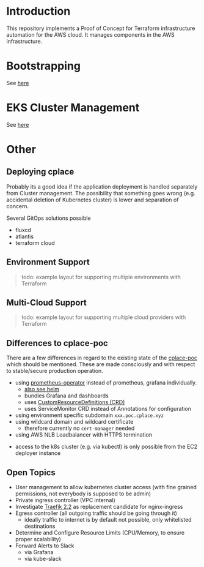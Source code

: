 # Introduction

This repository implements a Proof of Concept for Terraform infrastructure automation for the AWS cloud.
It manages components in the AWS infrastructure.

# Bootstrapping

See [here](bootstrap/README.md)

# EKS Cluster Management

See [here](eks/README.md)

# Other

## Deploying cplace

Probably its a good idea if the application deployment is handled separately from Cluster management. 
The possibility that something goes wrong (e.g. accidental deletion of Kubernetes cluster) is lower and separation of
concern.

Several GitOps solutions possible
* fluxcd 
* atlantis
* terraform cloud

## Environment Support
> todo: example layout for supporting multiple environments with Terraform

## Multi-Cloud Support
> todo: example layout for supporting multiple cloud providers with Terraform

## Differences to cplace-poc
There are a few differences in regard to the existing state of the [cplace-poc](https://github.com/collaborationFactory/cplace-kubernetes)
which should be mentioned. These are made consciously and with respect to stable/secure production operation.

* using [prometheus-operator](https://coreos.com/operators/prometheus/docs/latest/user-guides/getting-started.html)
  instead of prometheus, grafana individually.
    * [also see helm](https://github.com/helm/charts/tree/master/stable/prometheus-operator)
    * bundles Grafana and dashboards
    * uses [CustomResourceDefinitions (CRD)](https://github.com/coreos/prometheus-operator#customresourcedefinitions)
    * uses ServiceMonitor CRD instead of Annotations for configuration 
* using environment specific subdomain `xxx.poc.cplace.xyz`
* using wildcard domain and wildcard certificate
    * therefore currently no `cert-manager` needed
* using AWS NLB Loadbalancer with HTTPS termination
+ access to the k8s cluster (e.g. via kubectl) is only possible from the EC2 deployer instance

## Open Topics

* User management to allow kubernetes cluster access (with fine grained permissions, not everybody is supposed to be admin)
* Private ingress controller (VPC internal)
* Investigate [Traefik 2.2](https://github.com/containous/traefik-helm-chart) as replacement candidate for nginx-ingress
* Egress controller (all outgoing traffic should be going through it)
    * ideally traffic to internet is by default not possible, only whitelisted destinations
* Determine and Configure Resource Limits (CPU/Memory, to ensure proper scalability)
* Forward Alerts to Slack 
    * via Grafana
    * via kube-slack
